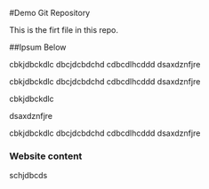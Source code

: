 #Demo Git Repository

This is the firt file in this repo.

##Ipsum Below

cbkjdbckdlc
dbcjdcbdchd
cdbcdlhcddd
dsaxdznfjre

cbkjdbckdlc
dbcjdcbdchd
cdbcdlhcddd
dsaxdznfjre

cbkjdbckdlc

dsaxdznfjre

cbkjdbckdlc
dbcjdcbdchd
cdbcdlhcddd
dsaxdznfjre

### Website content

schjdbcds